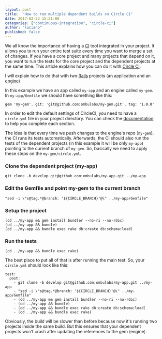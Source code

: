 ```yaml
---
layout: post
title:  "How to run multiple dependent builds on Circle CI"
date: 2017-02-23 15:21:00
categories: ["continuous-integration", "circle-ci"]
author: "luciano"
published: false
---
```


We all know the importance of having a [CI](https://en.wikipedia.org/wiki/Continuous_integration) tool integrated in your project. It allows you to run your entire test suite every time you want to merge a set of changes.
If you have a core project and many projects that depend on it, you want to run the tests for the core project and the dependent projects at the same time. This article explains how you can do it with [Circle CI](https://circleci.com).

<!--more-->

I will explain how to do that with two [Rails](http://rubyonrails.org) projects (an application and an [engine](http://guides.rubyonrails.org/engines.html))

In this example we have an app called `my-app` and an engine called `my-gem`.
In `my-app/Gemfile` we should have something like this:

```
gem 'my-gem', git: 'git@github.com:ombulabs/my-gem.git', tag: '1.0.0'
```

In order to edit the default settings of CircleCI, you need to have a `circle.yml` file in your project directory. You can check the [documentation](https://circleci.com/docs/configuration/) to help you complete each section.

The idea is that every time we push changes to the engine's repo (`my-gem`), the CI runs its tests automatically. Afterwards, the CI should also run the tests of the dependent projects (in this example it will be only `my-app`) pointing to the current branch of `my-gem`. So, basically we need to apply these steps on the `my-gem/circle.yml`.

### Clone the dependent project (my-app)

`git clone -b develop git@github.com:ombulabs/my-app.git ../my-app`

### Edit the Gemfile and point my-gem to the current branch

`"sed -i \"s@tag.*@branch: '${CIRCLE_BRANCH}'@\" ../my-app/Gemfile"`

### Setup the project

```
(cd ../my-app && gem install bundler --no-ri --no-rdoc)
(cd ../my-app && bundle)
(cd ../my-app && bundle exec rake db:create db:schema:load)
```

### Run the tests

`(cd ../my-app && bundle exec rake)`

The best place to put all of that is after running the main test. So, your `circle.yml` should look like this:

```
test:
  post:
    - git clone -b develop git@github.com:ombulabs/my-app.git ../my-app
    - "sed -i \"s@tag.*@branch: '${CIRCLE_BRANCH}'@\" ../my-app/Gemfile"
    - (cd ../my-app && gem install bundler --no-ri --no-rdoc)
    - (cd ../my-app && bundle)
    - (cd ../my-app && bundle exec rake db:create db:schema:load)
    - (cd ../my-app && bundle exec rake)
```

Obviously, the build will be slower than before because now it's running two projects inside the same build. But this ensures that your dependent projects won't crash after updating the references to the gem (engine).
